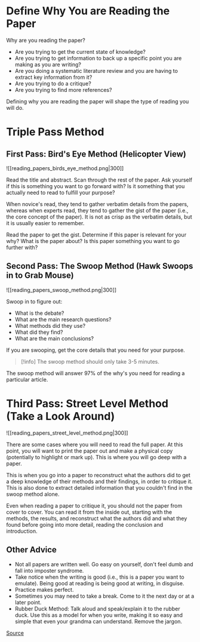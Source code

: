# Define Why You are Reading the Paper

Why are you reading the paper?
* Are you trying to get the current state of knowledge?
* Are you trying to get information to back up a specific point you are making as you are writing?
* Are you doing a systematic literature review and you are having to extract key information from it?
* Are you trying to do a critique?
* Are you trying to find more references?

Defining why you are reading the paper will shape the type of reading you will do.

# Triple Pass Method

## First Pass: Bird's Eye Method (Helicopter View)

![[reading_papers_birds_eye_method.png|300]]

Read the title and abstract.  Scan through the rest of the paper.  Ask yourself if this is something you want to go forward with?  Is it something that you actually need to read to fulfill your purpose?

When novice's read, they tend to gather verbatim details from the papers, whereas when experts read, they tend to gather the gist of the paper (i.e., the core concept of the paper).  It is not as crisp as the verbatim details, but it is usually easier to remember.

Read the paper to get the gist.  Determine if this paper is relevant for your why?  What is the paper about?  Is this paper something you want to go further with?

## Second Pass: The Swoop Method (Hawk Swoops in to Grab Mouse)

![[reading_papers_swoop_method.png|300]]

Swoop in to figure out:
* What is the debate?
* What are the main research questions?
* What methods did they use?
* What did they find?
* What are the main conclusions?

If you are swooping, get the core details that you need for your purpose.  

>[!info]
>The swoop method should only take 3-5 minutes.

The swoop method will answer 97% of the why's you need for reading a particular article.

# Third Pass: Street Level Method (Take a Look Around)

![[reading_papers_street_level_method.png|300]]

There are some cases where you will need to read the full paper.  At this point, you will want to print the paper out and make a physical copy (potentially to highlight or mark up).  This is where you will go deep with a paper.  

This is when you go into a paper to reconstruct what the authors did to get a deep knowledge of their methods and their findings, in order to critique it.  This is also done to extract detailed information that you couldn't find in the swoop method alone.

Even when reading a paper to critique it, you should not the paper from cover to cover.  You can read it from the inside out, starting with the methods, the results, and reconstruct what the authors did and what they found before going into more detail, reading the conclusion and introduction.

## Other Advice

* Not all papers are written well.  Go easy on yourself, don't feel dumb and fall into imposter syndrome.  
* Take notice when the writing is good (i.e., this is a paper you want to emulate).  Being good at reading is being good at writing, in disguise.
* Practice makes perfect.
* Sometimes you may need to take a break.  Come to it the next day or at a later point.
* Rubber Duck Method: Talk aloud and speak/explain it to the rubber duck. Use this as a model for when you write, making it so easy and simple that even your grandma can understand.  Remove the jargon.

[Source](https://youtu.be/WVv2jWXW0K4?si=ETkpNcNydYvTwZTX)
